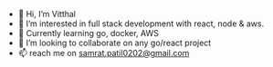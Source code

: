 - 👋 Hi, I’m Vitthal
- 👀 I’m interested in full stack development with react, node & aws.
- 🌱 Currently learning go, docker, AWS
- 💞️ I’m looking to collaborate on any go/react project
- 📫 reach me on samrat.patil0202@gmail.com

<!---
2u6z3r0/2u6z3r0 is a ✨ special ✨ repository because its `README.md` (this file) appears on your GitHub profile.
You can click the Preview link to take a look at your changes.
--->
